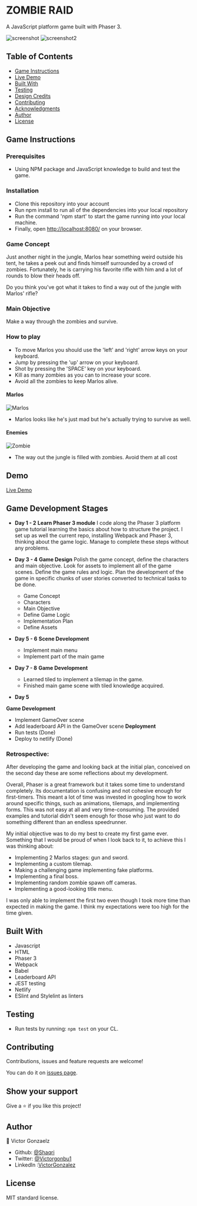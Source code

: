 # ZOMBIE RAID
A JavaScript platform game built with Phaser 3.

![screenshot](./dist/assets/Screenshots/Screenshot_1.png)
![screenshot2](./dist/assets/Screenshots/Screenshot_2.png)


## Table of Contents

* [Game Instructions](#game-instructions)
* [Live Demo](#demo)
* [Built With](#built-with)
* [Testing](#testing)
* [Design Credits](#design-credits)
* [Contributing](#contributing)
* [Acknowledgments](#acknowledgments)
* [Author](#author)
* [License](#license)

## Game Instructions

### Prerequisites

- Using NPM package and JavaScript knowledge to build and test the game.

### Installation

- Clone this repository into your account
- Run npm install to run all of the dependencies into your local repository
- Run the command 'npm start' to start the game running into your local machine.
- Finally, open [http://localhost:8080/](http://localhost:8080/) on your browser.

### Game Concept

Just another night in the jungle, Marlos hear something weird outside his tent, he takes a peek out and finds himself surrounded by a crowd of zombies. Fortunately, he is carrying his favorite rifle with him and a lot of rounds to blow their heads off. 

Do you think you've got what it takes to find a way out of the jungle with Marlos' rifle?

### Main Objective

Make a way through the zombies and survive.

### How to play

- To move Marlos you should use the 'left' and 'right' arrow keys on your keyboard.
- Jump by pressing the 'up' arrow on your keyboard.
- Shot by pressing the 'SPACE' key on your keyboard.
- Kill as many zombies as you can to increase your score.
- Avoid all the zombies to keep Marlos alive.

#### Marlos

![Marlos](./dist/assets/Soldier-Guy-PNG/_Mode-Gun/01-Idle/E_E_Gun__Idle_000.png)

- Marlos looks like he's just mad but he's actually trying to survive as well.

#### Enemies

![Zombie](./dist/assets/Zombie/Zombie1/animation/Idle1.png)

- The way out the jungle is filled with zombies. Avoid them at all cost

## Demo

[Live Demo](https://zombieraid.netlify.app)

## Game Development Stages

- **Day 1 - 2**
**Learn Phaser 3 module**
 I code along the Phaser 3 platform game tutorial learning the basics about how to structure the project. I set up as well the current repo, installing Webpack and Phaser 3, thinking about the game logic. Manage to complete these steps without any problems.

- **Day 3 - 4**
**Game Design**
 Polish the game concept, define the characters and main objective. Look for assets to implement all of the game scenes. Define the game rules and logic. Plan the development of the game in specific chunks of user stories converted to technical tasks to be done. 
  - Game Concept 
  - Characters 
  - Main Objective 
  - Define Game Logic 
  - Implementation Plan 
  - Define Assets 

- **Day 5 - 6**
**Scene Development**
  - Implement main menu 
  - Implement part of the main game

- **Day 7 - 8**
**Game Development**
  - Learned tiled to implement a tilemap in the game.
  - Finished main game scene with tiled knowledge acquired.

- **Day 5**

**Game Development**
  - Implement GameOver scene
  - Add leaderboard API in the GameOver scene
**Deployment**
  - Run tests (Done)
  - Deploy to netlify (Done)

### Retrospective:

After developing the game and looking back at the initial plan, conceived on the second day these are some reflections about my development.


Overall, Phaser is a great framework but it takes some time to understand completely. Its documentation is confusing and not cohesive enough for first-timers. This meant a lot of time was invested in googling how to work around specific things, such as animations, tilemaps, and implementing forms. This was not easy at all and very time-consuming. The provided examples and tutorial didn't seem enough for those who just want to do something different than an endless speedrunner. 

My initial objective was to do my best to create my first game ever. Something that I would be proud of when I look back to it, to achieve this I was thinking about: 

- Implementing 2 Marlos stages: gun and sword.
- Implementing a custom tilemap.
- Making a challenging game implementing fake platforms.
- Implementing a final boss.
- Implementing random zombie spawn off cameras.
- Implementing a good-looking title menu.

I was only able to implement the first two even though I took more time than expected in making the game. I think my expectations were too high for the time given. 


## Built With
- Javascript
- HTML
- Phaser 3
- Webpack
- Babel
- Leaderboard API
- JEST testing
- Netlify
- ESlint and Stylelint as linters

## Testing

- Run tests by running: `npm test` on your CL.


## Contributing

Contributions, issues and feature requests are welcome!

You can do it on [issues page](issues/).

## Show your support

Give a ⭐️ if you like this project!

## Author

👤 Victor Gonzaelz
- Github: [@Shaqri](https://github.com/shaqri)
- Twitter: [@Victorgonbu1](https://twitter.com/victorgonbu1)
- LinkedIn :[VictorGonzalez](https://www.linkedin.com/in/victor-manuel-gonzalez-buitrago/)

## License

MIT standard license.

